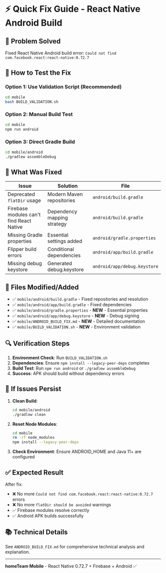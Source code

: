 # ⚡ Quick Fix Guide - React Native Android Build

## 🎯 Problem Solved
Fixed React Native Android build error: `Could not find com.facebook.react:react-native:0.72.7`

## 🚀 How to Test the Fix

### Option 1: Use Validation Script (Recommended)
```bash
cd mobile
bash BUILD_VALIDATION.sh
```

### Option 2: Manual Build Test
```bash
cd mobile
npm run android
```

### Option 3: Direct Gradle Build
```bash
cd mobile/android
./gradlew assembleDebug
```

## 🔧 What Was Fixed

| Issue | Solution | File |
|-------|----------|------|
| Deprecated `flatDir` usage | Modern Maven repositories | `android/build.gradle` |
| Firebase modules can't find React Native | Dependency mapping strategy | `android/build.gradle` |
| Missing Gradle properties | Essential settings added | `android/gradle.properties` |
| Flipper build errors | Conditional dependencies | `android/app/build.gradle` |
| Missing debug keystore | Generated debug.keystore | `android/app/debug.keystore` |

## 📁 Files Modified/Added

- ✅ `mobile/android/build.gradle` - Fixed repositories and resolution
- ✅ `mobile/android/app/build.gradle` - Fixed dependencies  
- ✅ `mobile/android/gradle.properties` - **NEW** - Essential properties
- ✅ `mobile/android/app/debug.keystore` - **NEW** - Debug signing
- ✅ `mobile/ANDROID_BUILD_FIX.md` - **NEW** - Detailed documentation
- ✅ `mobile/BUILD_VALIDATION.sh` - **NEW** - Environment validation

## 🔍 Verification Steps

1. **Environment Check**: Run `BUILD_VALIDATION.sh` 
2. **Dependencies**: Ensure `npm install --legacy-peer-deps` completes
3. **Build Test**: Run `npm run android` or `./gradlew assembleDebug`
4. **Success**: APK should build without dependency errors

## 🛟 If Issues Persist

1. **Clean Build**: 
   ```bash
   cd mobile/android
   ./gradlew clean
   ```

2. **Reset Node Modules**:
   ```bash
   cd mobile
   rm -rf node_modules
   npm install --legacy-peer-deps
   ```

3. **Check Environment**: Ensure ANDROID_HOME and Java 11+ are configured

## ✅ Expected Result

After fix:
- ❌ No more `Could not find com.facebook.react:react-native:0.72.7` errors
- ❌ No more `flatDir should be avoided` warnings  
- ✅ Firebase modules resolve correctly
- ✅ Android APK builds successfully

## 📚 Technical Details

See `ANDROID_BUILD_FIX.md` for comprehensive technical analysis and explanation.

---
**homeTeam Mobile** - React Native 0.72.7 + Firebase + Android ✅